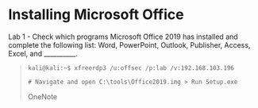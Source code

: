 # Installing Microsoft Office

Lab 1 - Check which programs Microsoft Office 2019 has installed and complete the following list: Word, PowerPoint, Outlook, Publisher, Access, Excel, and __________.
>``` shell
>kali@kali:~$ xfreerdp3 /u:offsec /p:lab /v:192.168.103.196
>
># Navigate and open C:\tools\Office2019.img > Run Setup.exe
>```
>OneNote
